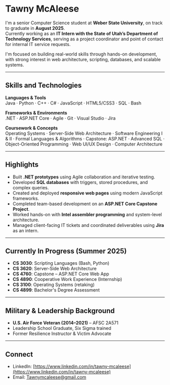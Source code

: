 # Tawny McAleese

I'm a senior Computer Science student at **Weber State University**, on track to graduate in **August 2025**.  
Currently working as an **IT Intern with the State of Utah’s Department of Technology Services**, serving as a project coordinator and point of contact for internal IT service requests.

I'm focused on building real-world skills through hands-on development, with strong interest in web architecture, scripting, databases, and scalable systems.

---

## Skills and Technologies

**Languages & Tools**  
Java · Python · C++ · C# · JavaScript · HTML5/CSS3 · SQL · Bash

**Frameworks & Environments**  
.NET · ASP.NET Core · Agile · Git · Visual Studio · Jira

**Coursework & Concepts**  
Operating Systems · Server-Side Web Architecture · Software Engineering I & II · Formal Languages & Algorithms · Capstone: ASP.NET · Advanced SQL · Object-Oriented Programming · Web UI/UX Design · Computer Architecture

---

## Highlights

- Built **.NET prototypes** using Agile collaboration and iterative testing.
- Developed **SQL databases** with triggers, stored procedures, and complex queries.
- Created and deployed **responsive web pages** using modern JavaScript frameworks.
- Completed team-based development on an **ASP.NET Core Capstone Project**.
- Worked hands-on with **Intel assembler programming** and system-level architecture.
- Managed client-facing IT tickets and coordinated deliverables using **Jira** as an intern.

---

## Currently In Progress (Summer 2025)
- **CS 3030**: Scripting Languages (Bash, Python)
- **CS 3620**: Server-Side Web Architecture
- **CS 4760**: Capstone – ASP.NET Core Web App
- **CS 4890**: Cooperative Work Experience (Internship)
- **CS 3100**: Operating Systems (retaking)
- **CS 4899**: Bachelor's Degree Assessment

---

## Military & Leadership Background
- **U.S. Air Force Veteran (2014–2021)** – AFSC 2A571
- Leadership School Graduate, Six Sigma trained
- Former Resilience Instructor & Victim Advocate

---

## Connect
- LinkedIn: [https://www.linkedin.com/in/tawny-mcaleese](https://www.linkedin.com/in/tawny-mcaleese)
- Email: Tawnymcaleese@gmail.com

